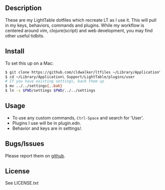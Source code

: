 ## Description

These are my LightTable dotfiles which recreate LT as I use it. This will pull in my keys,
behaviors, commands and plugins.  While my workflow is centered around vim, clojure(script) and web
development, you may find other useful tidbits.

## Install

To set this up on a Mac:

```sh
$ git clone https://github.com/cldwalker/ltfiles ~/Library/Application\ Support/LightTable/plugins/User
$ cd ~/Library/Application\ Support/LightTable/plugins/user
# If you have existing settings, back them up
$ mv ../../settings{,.bak}
$ ln -s $PWD/settings $PWD/../../settings
```

## Usage

* To use any custom commands, `Ctrl-Space` and search for 'User'.
* Plugins I use will be in plugin.edn.
* Behavior and keys are in settings/.

## Bugs/Issues

Please report them on [github](https://github.com/cldwalker/ltfiles).

## License
See LICENSE.txt
